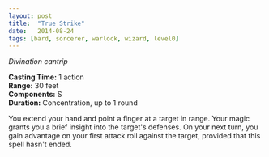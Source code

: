 ```yaml
---
layout: post
title:  "True Strike"
date:   2014-08-24
tags: [bard, sorcerer, warlock, wizard, level0]
---
```


_Divination cantrip_

**Casting Time:** 1 action  
**Range:** 30 feet  
**Components:** S  
**Duration:** Concentration, up to 1 round

You extend your hand and point a finger at a target in range. Your magic grants you a brief insight into the target's defenses. On your next turn, you gain advantage on your first attack roll against the target, provided that this spell hasn't ended.
